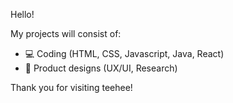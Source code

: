 Hello! 

My projects will consist of: 
- 💻 Coding (HTML, CSS, Javascript, Java, React) 
- 🎨 Product designs (UX/UI, Research)

Thank you for visiting teehee!
